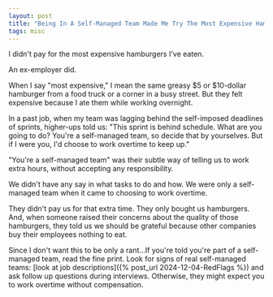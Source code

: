 ```yaml
---
layout: post
title: "Being In A Self-Managed Team Made Me Try The Most Expensive Hamburgers I've Eaten"
tags: misc
---
```


I didn't pay for the most expensive hamburgers I've eaten.

An ex-employer did.

When I say "most expensive," I mean the same greasy $5 or $10-dollar hamburger from a food truck or a corner in a busy street. But they felt expensive because I ate them while working overnight.

In a past job, when my team was lagging behind the self-imposed deadlines of sprints, higher-ups told us: "This sprint is behind schedule. What are you going to do? You're a self-managed team, so decide that by yourselves. But if I were you, I'd choose to work overtime to keep up."

"You're a self-managed team" was their subtle way of telling us to work extra hours, without accepting any responsibility.

We didn't have any say in what tasks to do and how. We were only a self-managed team when it came to choosing to work overtime.

They didn't pay us for that extra time. They only bought us hamburgers. And, when someone raised their concerns about the quality of those hamburgers, they told us we should be grateful because other companies buy their employees nothing to eat.

Since I don't want this to be only a rant...If you're told you're part of a self-managed team, read the fine print. Look for signs of real self-managed teams: [look at job descriptions]({% post_url 2024-12-04-RedFlags %}) and ask follow up questions during interviews. Otherwise, they might expect you to work overtime without compensation.
